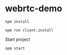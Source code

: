 # webrtc-demo

```
npm install
```

```
npm run client:install
```

Start project
```
npm start
```
